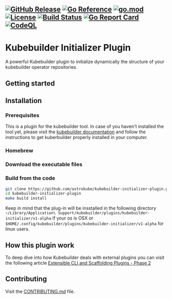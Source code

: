 [![GitHub Release](https://img.shields.io/github/v/release/astrokube/kubebuilder-initializer-plugin)](https://github.com/astrokube/kubebuilder-initializer-plugin/releases)
[![Go Reference](https://pkg.go.dev/badge/github.com/astrokube/kubebuilder-initializer-plugin.svg)](https://pkg.go.dev/github.com/astrokube/kubebuilder-initializer-plugin)
[![go.mod](https://img.shields.io/github/go-mod/go-version/astrokube/kubebuilder-initializer-plugin)](go.mod)
[![License](https://img.shields.io/badge/License-Apache_2.0-blue.svg)](https://img.shields.io/github/license/astrokube/kubebuilder-initializer-plugin)
[![Build Status](https://img.shields.io/github/workflow/status/astrokube/kubebuilder-initializer-plugin/build)](https://github.com/astrokube/kubebuilder-initializer-plugin/actions?query=workflow%3Abuild+branch%3Amain)
[![Go Report Card](https://goreportcard.com/badge/github.com/astrokube/kubebuilder-initializer-plugin)](https://goreportcard.com/report/github.com/astrokube/kubebuilder-initializer-plugin)
[![CodeQL](https://github.com/astrokube/kubebuilder-initializer-plugin/actions/workflows/codeql.yml/badge.svg?branch=main)](https://github.com/astrokube/kubebuilder-initializer-plugin/actions/workflows/codeql.yml)
---

# Kubebuilder Initializer Plugin

A powerful Kubebuilder plugin to initialize dynamically the structure of your kubebuilder operator repositories.

## Getting started


## Installation

### Prerequisites

This is a plugin for the kubebuilder tool. In case of you haven't installed the tool yet, please visit the 
[kubebuilder documentation](https://github.com/kubernetes-sigs/kubebuilder) and follow the instructions to get 
kuberbuilder properly installed in your computer.

### Homebrew

### Download the executable files

### Build from the code

```bash
git clone https://github.com/astrokube/kubebuilder-initializer-plugin.git
cd kubebuilder-initializer-plugin
make build install
```

Keep in mind that the plug-in will be insstalled in the following directory `~/Library/Application\ Support/kubebuilder/plugins/kubebuilder-initializer/v1-alpha`
If your os is OSX or `$HOME/.config/kubebuilder/plugins/kubebuilder-initializer/v1-alpha` for linux users.

## How this plugin work

To deep dive into how Kubebuilder deals with external plugins you can visit the following article 
[Extensible CLI and Scaffolding Plugins - Phase 2](https://github.com/kubernetes-sigs/kubebuilder/blob/master/designs/extensible-cli-and-scaffolding-plugins-phase-2.md) 

## Contributing

Visit the [CONTRIBUTING.md](CONTRIBUTING.md) file.